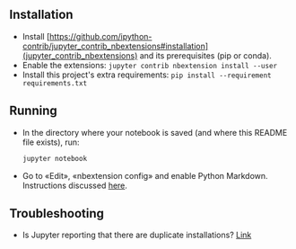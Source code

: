 ## Installation
* Install [https://github.com/ipython-contrib/jupyter_contrib_nbextensions#installation](jupyter_contrib_nbextensions) and its prerequisites (pip or conda).
* Enable the extensions: `jupyter contrib nbextension install --user`
* Install this project's extra requirements: `pip install --requirement requirements.txt`

## Running
* In the directory where your notebook is saved (and where this README file exists), run:
  ```bash
  jupyter notebook
  ```
* Go to «Edit», «nbextension config» and enable Python Markdown. Instructions discussed [here](http://www.codehamster.com/author/connygy/).

## Troubleshooting
* Is Jupyter reporting that there are duplicate installations? [Link](https://github.com/Jupyter-contrib/jupyter_nbextensions_configurator/issues/25)